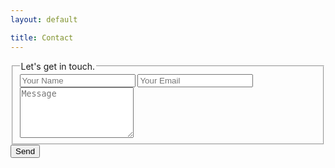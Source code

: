 ```yaml
---
layout: default

title: Contact
---
```


<form action="//formspree.io/plateofplants@gmail.com" method="POST" class="contact form">
  <fieldset>
    <legend>Let's get in touch.</legend>
    <input type="email" name="name" placeholder="Your Name" />
    <input type="email" name="_replyto" placeholder="Your Email" />
    <textarea name="message" rows="5" placeholder="Message"></textarea>
    <input type="hidden" name="_next" value="{{ "/thank-you-for-contacting-me" | prepend: site.baseurl | prepend: site.url }}" />
    <input type="hidden" name="_subject" value="ProgrammingJS - New Contact" />
    <input type="text" name="_gotcha" style="display:none" />
  </fieldset>
  <input type="submit" value="Send">
</form>
